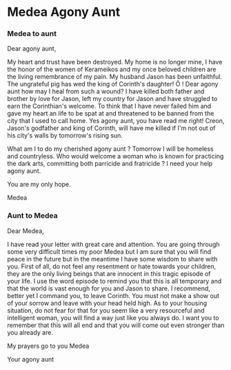 # Medea Agony Aunt


### Medea to aunt

Dear agony aunt, 

My heart and trust have been destroyed. My home is no longer mine, I have the honor of the women of Kerameikos and my once beloved children are the living remembrance of my pain. My husband Jason has been unfaithful. The ungrateful pig has wed the king of Corinth's daughter! Ô ! Dear agony aunt how may I heal from such a wound? I have killed both father and brother by love for Jason, left my country for Jason and have struggled to earn the Corinthian's welcome. To think that I have never failed him and gave my heart an life to be spat at and threatened to be banned from the city that I used to call home. Yes agony aunt, you have read me right! Creon, Jason's godfather and king of Corinth, will have me killed if I'm not out of his city's walls by tomorrow's rising sun.

What am I to do my cherished agony aunt ? Tomorrow I will be homeless and countryless. Who would welcome a woman who is known for practicing the dark arts, committing both parricide and fratricide ? I need your help agony aunt.

You are my only hope.

Medea

### Aunt to Medea

Dear Medea,

I have read your letter with great care and attention. You are going through some very difficult times my poor Medea but I am sure that you will find peace in the future but in the meantime I have some wisdom to share with you. First of all, do not feel any resentment or hate towards your children, they are the only living beings that are innocent in this tragic episode of your life. I use the word episode to remind you that this is all temporary and that the world is vast enough for you and Jason to share. I recommend, better yet I command you, to leave Corinth. You must not make a show out of your sorrow and leave with your head held high. As to your housing situation, do not fear for that for you seem like a very resourceful and intelligent woman, you will find a way just like you always do. I want you to remember that this will all end and that you will come out even stronger than you already are.

My prayers go to you Medea

Your agony aunt